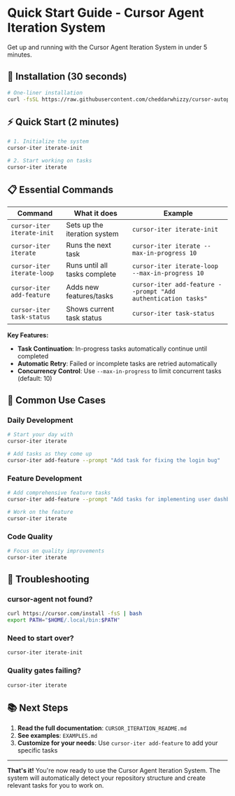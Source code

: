 # Quick Start Guide - Cursor Agent Iteration System

Get up and running with the Cursor Agent Iteration System in under 5 minutes.

## 🚀 Installation (30 seconds)

```bash
# One-liner installation
curl -fsSL https://raw.githubusercontent.com/cheddarwhizzy/cursor-autopilot/main/cursor-agent-iteration/install-curl.sh | bash
```

## ⚡ Quick Start (2 minutes)

```bash
# 1. Initialize the system
cursor-iter iterate-init

# 2. Start working on tasks
cursor-iter iterate
```

## 📋 Essential Commands

| Command | What it does | Example |
|---------|--------------|---------|
| `cursor-iter iterate-init` | Sets up the iteration system | `cursor-iter iterate-init` |
| `cursor-iter iterate` | Runs the next task | `cursor-iter iterate --max-in-progress 10` |
| `cursor-iter iterate-loop` | Runs until all tasks complete | `cursor-iter iterate-loop --max-in-progress 10` |
| `cursor-iter add-feature` | Adds new features/tasks | `cursor-iter add-feature --prompt "Add authentication tasks"` |
| `cursor-iter task-status` | Shows current task status | `cursor-iter task-status` |

**Key Features:**
- **Task Continuation**: In-progress tasks automatically continue until completed
- **Automatic Retry**: Failed or incomplete tasks are retried automatically
- **Concurrency Control**: Use `--max-in-progress` to limit concurrent tasks (default: 10)

## 🎯 Common Use Cases

### Daily Development
```bash
# Start your day with
cursor-iter iterate

# Add tasks as they come up
cursor-iter add-feature --prompt "Add task for fixing the login bug"
```

### Feature Development
```bash
# Add comprehensive feature tasks
cursor-iter add-feature --prompt "Add tasks for implementing user dashboard: API endpoints, frontend components, authentication, and testing"

# Work on the feature
cursor-iter iterate
```

### Code Quality
```bash
# Focus on quality improvements
cursor-iter iterate
```

## 🔧 Troubleshooting

### cursor-agent not found?
```bash
curl https://cursor.com/install -fsS | bash
export PATH="$HOME/.local/bin:$PATH"
```

### Need to start over?
```bash
cursor-iter iterate-init
```

### Quality gates failing?
```bash
cursor-iter iterate
```

## 📚 Next Steps

1. **Read the full documentation**: `CURSOR_ITERATION_README.md`
2. **See examples**: `EXAMPLES.md`
3. **Customize for your needs**: Use `cursor-iter add-feature` to add your specific tasks

---

**That's it!** You're now ready to use the Cursor Agent Iteration System. The system will automatically detect your repository structure and create relevant tasks for you to work on.
